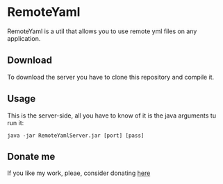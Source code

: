 # RemoteYaml

RemoteYaml is a util that allows you to use remote yml files on any application.

## Download
To download the server you have to clone this repository and compile it.

## Usage
This is the server-side, all you have to know of it is the java arguments tu run it:

```
java -jar RemoteYamlServer.jar [port] [pass]
```

## Donate me
If you like my work, pleae, consider donating [here](https://www.paypal.com/cgi-bin/webscr?cmd=_s-xclick&hosted_button_id=86Q4P2PSKP4VG)
